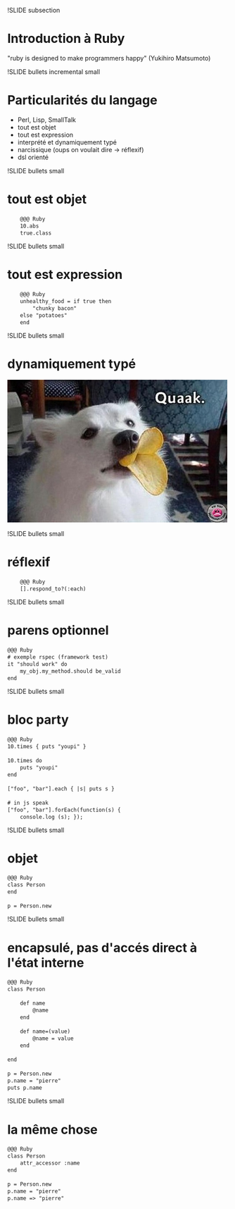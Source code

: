!SLIDE subsection
# Introduction à Ruby

"ruby is designed to make programmers happy" (Yukihiro Matsumoto)



!SLIDE bullets incremental small
# Particularités du langage

- Perl, Lisp, SmallTalk
- tout est objet
- tout est expression
- interprété et dynamiquement typé
- narcissique (oups on voulait dire -> réflexif)
- dsl orienté

!SLIDE bullets small
# tout est objet

		@@@ Ruby
		10.abs
		true.class

!SLIDE bullets small
# tout est expression
	
		@@@ Ruby
 		unhealthy_food = if true then 
 			"chunky bacon" 
 		else "potatoes" 
 		end

!SLIDE bullets small
# dynamiquement typé

![quack](duck_typing.jpg)

!SLIDE bullets small
# réflexif

		@@@ Ruby
 		[].respond_to?(:each)

!SLIDE bullets small
# parens optionnel

	@@@ Ruby
	# exemple rspec (framework test)
	it "should work" do
		my_obj.my_method.should be_valid
	end

!SLIDE bullets small
# bloc party

	@@@ Ruby
	10.times { puts "youpi" }

	10.times do 
		puts "youpi"
	end

	["foo", "bar"].each { |s| puts s }

	# in js speak
	["foo", "bar"].forEach(function(s) { 
		console.log (s); });

!SLIDE bullets small
# objet

	@@@ Ruby
	class Person
	end

	p = Person.new


!SLIDE bullets small
# encapsulé, pas d'accés direct à l'état interne

	@@@ Ruby
	class Person

		def name
			@name
		end

		def name=(value)
			@name = value
		end

	end

	p = Person.new
	p.name = "pierre"
	puts p.name


!SLIDE bullets small
# la même chose 

	@@@ Ruby
	class Person
		attr_accessor :name
	end

	p = Person.new
	p.name = "pierre"
	p.name => "pierre"



